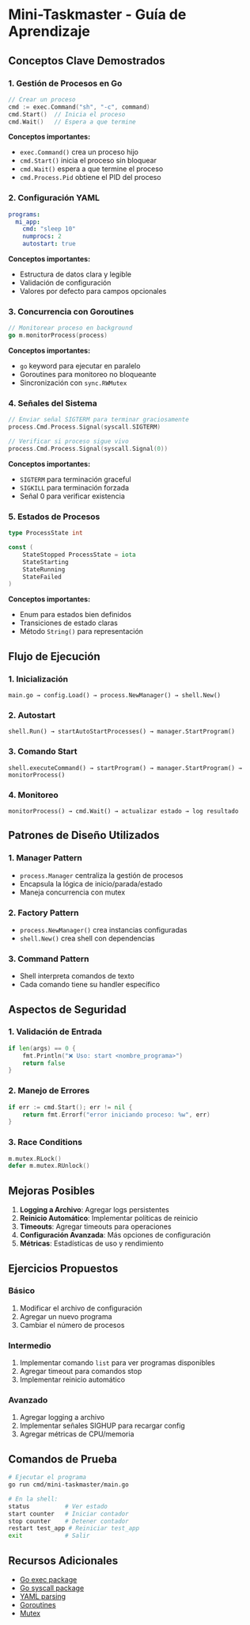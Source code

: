 # **Mini-Taskmaster - Guía de Aprendizaje**

## **Conceptos Clave Demostrados**

### **1. Gestión de Procesos en Go**
```go
// Crear un proceso
cmd := exec.Command("sh", "-c", command)
cmd.Start()  // Inicia el proceso
cmd.Wait()   // Espera a que termine
```

**Conceptos importantes:**
- `exec.Command()` crea un proceso hijo
- `cmd.Start()` inicia el proceso sin bloquear
- `cmd.Wait()` espera a que termine el proceso
- `cmd.Process.Pid` obtiene el PID del proceso

### **2. Configuración YAML**
```yaml
programs:
  mi_app:
    cmd: "sleep 10"
    numprocs: 2
    autostart: true
```

**Conceptos importantes:**
- Estructura de datos clara y legible
- Validación de configuración
- Valores por defecto para campos opcionales

### **3. Concurrencia con Goroutines**
```go
// Monitorear proceso en background
go m.monitorProcess(process)
```

**Conceptos importantes:**
- `go` keyword para ejecutar en paralelo
- Goroutines para monitoreo no bloqueante
- Sincronización con `sync.RWMutex`

### **4. Señales del Sistema**
```go
// Enviar señal SIGTERM para terminar graciosamente
process.Cmd.Process.Signal(syscall.SIGTERM)

// Verificar si proceso sigue vivo
process.Cmd.Process.Signal(syscall.Signal(0))
```

**Conceptos importantes:**
- `SIGTERM` para terminación graceful
- `SIGKILL` para terminación forzada
- Señal 0 para verificar existencia

### **5. Estados de Procesos**
```go
type ProcessState int

const (
    StateStopped ProcessState = iota
    StateStarting
    StateRunning
    StateFailed
)
```

**Conceptos importantes:**
- Enum para estados bien definidos
- Transiciones de estado claras
- Método `String()` para representación

## **Flujo de Ejecución**

### **1. Inicialización**
```
main.go → config.Load() → process.NewManager() → shell.New()
```

### **2. Autostart**
```
shell.Run() → startAutoStartProcesses() → manager.StartProgram()
```

### **3. Comando Start**
```
shell.executeCommand() → startProgram() → manager.StartProgram() → monitorProcess()
```

### **4. Monitoreo**
```
monitorProcess() → cmd.Wait() → actualizar estado → log resultado
```

## **Patrones de Diseño Utilizados**

### **1. Manager Pattern**
- `process.Manager` centraliza la gestión de procesos
- Encapsula la lógica de inicio/parada/estado
- Maneja concurrencia con mutex

### **2. Factory Pattern**
- `process.NewManager()` crea instancias configuradas
- `shell.New()` crea shell con dependencias

### **3. Command Pattern**
- Shell interpreta comandos de texto
- Cada comando tiene su handler específico

## **Aspectos de Seguridad**

### **1. Validación de Entrada**
```go
if len(args) == 0 {
    fmt.Println("❌ Uso: start <nombre_programa>")
    return false
}
```

### **2. Manejo de Errores**
```go
if err := cmd.Start(); err != nil {
    return fmt.Errorf("error iniciando proceso: %w", err)
}
```

### **3. Race Conditions**
```go
m.mutex.RLock()
defer m.mutex.RUnlock()
```

## **Mejoras Posibles**

1. **Logging a Archivo**: Agregar logs persistentes
2. **Reinicio Automático**: Implementar políticas de reinicio
3. **Timeouts**: Agregar timeouts para operaciones
4. **Configuración Avanzada**: Más opciones de configuración
5. **Métricas**: Estadísticas de uso y rendimiento

## **Ejercicios Propuestos**

### **Básico**
1. Modificar el archivo de configuración
2. Agregar un nuevo programa
3. Cambiar el número de procesos

### **Intermedio**
1. Implementar comando `list` para ver programas disponibles
2. Agregar timeout para comandos stop
3. Implementar reinicio automático

### **Avanzado**
1. Agregar logging a archivo
2. Implementar señales SIGHUP para recargar config
3. Agregar métricas de CPU/memoria

## **Comandos de Prueba**

```bash
# Ejecutar el programa
go run cmd/mini-taskmaster/main.go

# En la shell:
status          # Ver estado
start counter   # Iniciar contador
stop counter    # Detener contador
restart test_app # Reiniciar test_app
exit            # Salir
```

## **Recursos Adicionales**

- [Go exec package](https://pkg.go.dev/os/exec)
- [Go syscall package](https://pkg.go.dev/syscall)
- [YAML parsing](https://pkg.go.dev/gopkg.in/yaml.v3)
- [Goroutines](https://go.dev/tour/concurrency/1)
- [Mutex](https://pkg.go.dev/sync#Mutex)